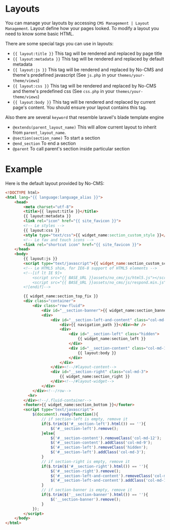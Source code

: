 Layouts
=======

You can manage your layouts by accessing `CMS Management | Layout Management`. Layout define how your pages looked. To modify a layout you need to know some basic HTML.

There are some special tags you can use in layouts:
* `{{ layout:title }}` This tag will be rendered and replaced by page title
* `{{ layout:metadata }}` This tag will be rendered and replaced by default metadata
* `{{ layout:js }}` This tag will be rendered and replaced by No-CMS and theme's predefined javascript (See `js.php` in your `themes/your-theme/views`)
* `{{ layout:css }}` This tag will be rendered and replaced by No-CMS and theme's predefined css (See `css.php` in your `themes/your-theme/views`)
* `{{ layout:body }}` This tag will be rendered and replaced by current page's content. You should ensure your layout contains this tag.

Also there are several `keyword` that resemble laravel's blade template engine
* `@extends(parent_layout_name)` This will allow current layout to inherit from `parent_layout_name`.
* `@section(section_name)` To start a section
* `@end_section` To end a section
* `@parent` To call parent's section inside particular section

Example
=======

Here is the default layout provided by No-CMS:

```html
<!DOCTYPE html>
<html lang="{{ language:language_alias }}">
    <head>
        <meta charset="utf-8">
        <title>{{ layout:title }}</title>
        {{ layout:metadata }}
        <link rel="icon" href="{{ site_favicon }}">
        <!-- Le styles -->
        {{ layout:css }}
        <style type="text/css">{{ widget_name:section_custom_style }}</style>
        <!-- Le fav and touch icons -->
        <link rel="shortcut icon" href="{{ site_favicon }}">        
    </head>
    <body>
        {{ layout:js }}
        <script type="text/javascript">{{ widget_name:section_custom_script }}</script>
        <!-- Le HTML5 shim, for IE6-8 support of HTML5 elements -->
        <!--[if lt IE 9]>
            <script src="{{ BASE_URL }}assets/no_cms/js/html5.js"></script>
            <script src="{{ BASE_URL }}assets/no_cms/js/respond.min.js"></script>
        <![endif]-->

        {{ widget_name:section_top_fix }}
        <div class="container">
            <div class="row-fluid">
                <div id="__section-banner">{{ widget_name:section_banner }}</div>
                <div>
                    <div id="__section-left-and-content" class="col-md-9">
                        <div>{{ navigation_path }}</div><hr />
                        <div>
                            <div id="__section-left" class="hidden">
                                {{ widget_name:section_left }}                                    
                            </div>
                            <div id="__section-content" class="col-md-12">
                                {{ layout:body }}
                            </div>
                        </div>
                    </div><!--/#layout-content-->
                    <div id="__section-right" class="col-md-3">
                        {{ widget_name:section_right }}
                    </div><!--/#layout-widget-->
                </div>
            </div><!--/row-->
          <hr>
        </div><!--/.fluid-container-->
        <footer>{{ widget_name:section_bottom }}</footer>
        <script type="text/javascript">
            $(document).ready(function(){
                // if section-left is empty, remove it
                if($.trim($('#__section-left').html()) == ''){
                    $('#__section-left').remove();
                }else{
                    $('#__section-content').removeClass('col-md-12');
                    $('#__section-content').addClass('col-md-9');
                    $('#__section-left').removeClass('hidden');
                    $('#__section-left').addClass('col-md-3');
                }
                // if section-right is empty, remove it
                if($.trim($('#__section-right').html()) == ''){
                    $('#__section-right').remove();
                    $('#__section-left-and-content').removeClass('col-md-9');
                    $('#__section-left-and-content').addClass('col-md-12');
                }
                // if section-banner is empty, remove it
                if($.trim($('__section-banner').html()) == ''){
                    $('__section-banner').remove();
                }
            });
        </script>
    </body>
</html>
```
